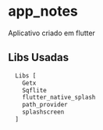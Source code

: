 # app_notes

Aplicativo criado em flutter

## Libs Usadas

```javascript
  Libs [
    Getx
    Sqflite
    flutter_native_splash
    path_provider
    splashscreen
  ]
    
```
<br> <br>

